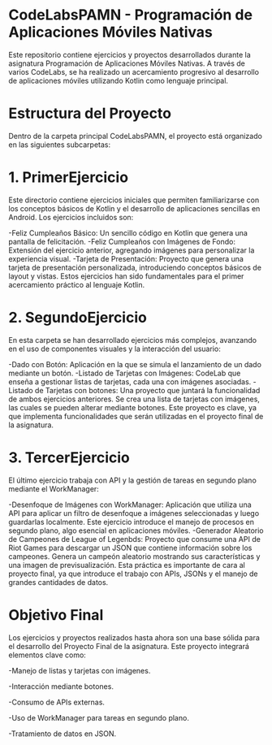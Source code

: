 # **CodeLabsPAMN - Programación de Aplicaciones Móviles Nativas**

Este repositorio contiene ejercicios y proyectos desarrollados durante la asignatura Programación de Aplicaciones Móviles Nativas. A través de varios CodeLabs, se ha realizado un acercamiento progresivo al desarrollo de aplicaciones móviles utilizando Kotlin como lenguaje principal.

# **Estructura del Proyecto**
Dentro de la carpeta principal CodeLabsPAMN, el proyecto está organizado en las siguientes subcarpetas:

# **1. PrimerEjercicio**
Este directorio contiene ejercicios iniciales que permiten familiarizarse con los conceptos básicos de Kotlin y el desarrollo de aplicaciones sencillas en Android. Los ejercicios incluidos son:

-Feliz Cumpleaños Básico: Un sencillo código en Kotlin que genera una pantalla de felicitación.
-Feliz Cumpleaños con Imágenes de Fondo: Extensión del ejercicio anterior, agregando imágenes para personalizar la experiencia visual.
-Tarjeta de Presentación: Proyecto que genera una tarjeta de presentación personalizada, introduciendo conceptos básicos de layout y vistas.
Estos ejercicios han sido fundamentales para el primer acercamiento práctico al lenguaje Kotlin.

# **2. SegundoEjercicio**
En esta carpeta se han desarrollado ejercicios más complejos, avanzando en el uso de componentes visuales y la interacción del usuario:

-Dado con Botón: Aplicación en la que se simula el lanzamiento de un dado mediante un botón.
-Listado de Tarjetas con Imágenes: CodeLab que enseña a gestionar listas de tarjetas, cada una con imágenes asociadas.
-Listado de Tarjetas con botones: Una proyecto que juntará la funcionalidad de ambos ejercicios anteriores. Se crea una lista de tarjetas con imágenes, las cuales se pueden alterar mediante botones. Este proyecto es clave, ya que implementa funcionalidades que serán utilizadas en el proyecto final de la asignatura.

# **3. TercerEjercicio**
El último ejercicio trabaja con API y la gestión de tareas en segundo plano mediante el WorkManager:

-Desenfoque de Imágenes con WorkManager: Aplicación que utiliza una API para aplicar un filtro de desenfoque a imágenes seleccionadas y luego guardarlas localmente. Este ejercicio introduce el manejo de procesos en segundo plano, algo esencial en aplicaciones móviles.
-Generador Aleatorio de Campeones de League of Legenbds: Proyecto que consume una API de Riot Games para descargar un JSON que contiene información sobre los campeones. Genera un campeón aleatorio mostrando sus características y una imagen de previsualización. Esta práctica es importante de cara al proyecto final, ya que introduce el trabajo con APIs, JSONs y el manejo de grandes cantidades de datos.

# **Objetivo Final**
Los ejercicios y proyectos realizados hasta ahora son una base sólida para el desarrollo del Proyecto Final de la asignatura. Este proyecto integrará elementos clave como:

-Manejo de listas y tarjetas con imágenes.

-Interacción mediante botones.

-Consumo de APIs externas.

-Uso de WorkManager para tareas en segundo plano.

-Tratamiento de datos en JSON.

